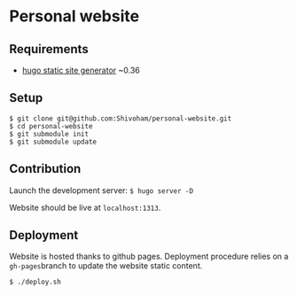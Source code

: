 Personal website
=====

## Requirements
- [hugo static site generator](https://gohugo.io) ~0.36 

## Setup

```
$ git clone git@github.com:Shivoham/personal-website.git
$ cd personal-website
$ git submodule init
$ git submodule update
```

## Contribution
Launch the development server:
`$ hugo server -D`

Website should be live at `localhost:1313`.

## Deployment

Website is hosted thanks to github pages. Deployment procedure relies on a `gh-pages`branch to update the website static content.

`$ ./deploy.sh`
